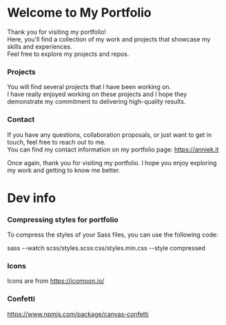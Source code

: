 # Welcome to My Portfolio
Thank you for visiting my portfolio!  
Here, you'll find a collection of my work and projects that showcase my skills and experiences.   
Feel free to explore my projects and repos.


### Projects
You will find several projects that I have been working on.   
I have really enjoyed working on these projects and I hope they demonstrate my commitment to delivering high-quality results.

### Contact
If you have any questions, collaboration proposals, or just want to get in touch, feel free to reach out to me.   
You can find my contact information on my portfolio page: https://anniek.it 

Once again, thank you for visiting my portfolio. I hope you enjoy exploring my work and getting to know me better.

# Dev info

### Compressing styles for portfolio

To compress the styles of your Sass files, you can use the following code:

sass --watch scss/styles.scss:css/styles.min.css --style compressed

### Icons 
Icons are from https://icomoon.io/

### Confetti
https://www.npmjs.com/package/canvas-confetti